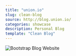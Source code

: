 ```yaml
---
title: "union.io"
slug: clean-blog
source: http://blog.union.io/
categories: showcase
description: Personal Blog
template: "Clean Blog"
---
```


<img src="http://sbootstrap.startbootstrapc.netdna-cdn.com/assets/img/showcase/union.jpg" class="img-responsive" alt="Bootstrap Blog Website">